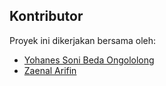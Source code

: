 ## Kontributor

Proyek ini dikerjakan bersama oleh:

- [Yohanes Soni Beda Ongololong](https://github.com/sonibedaongololong)
- [Zaenal Arifin](https://github.com/USERNAME_TEMAN)
